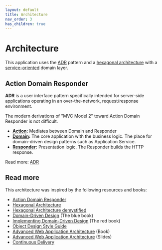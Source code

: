 ```yaml
---
layout: default
title: Architecture
nav_order: 3
has_children: true
---
```


# Architecture

This application uses the [ADR](#action-domain-responder-adr) pattern and a [hexagonal architecture](#hexagonal-architecture) with a [service-oriented](domain.md#service-oriented-architecture-soa) domain layer.  

## Action Domain Responder

**ADR** is a user interface pattern specifically intended for server-side applications operating in an over-the-network, request/response environment.

The modern derivations of "MVC Model 2"  toward Action Domain Responder is not difficult. 

* **[Action](action.md):** Mediates between Domain and Responder
* **[Domain](domain.md):** The core application with the business logic. The place for domain-driven design patterns such as Application Service.
* **[Responder](action.md#responder):** Presentation logic. The Responder builds the HTTP response.

Read more: [ADR](https://github.com/pmjones/adr/blob/master/ADR.md)

## Read more

This architecture was inspired by the following resources and books:

* [Action Domain Responder](https://pmjones.io/adr/)
* [Hexagonal Architecture](https://fideloper.com/hexagonal-architecture)
* [Hexagonal Architecture demystified](https://madewithlove.be/hexagonal-architecture-demystified/)
* [Domain-Driven Design](https://amzn.to/3cNq2jV) (The blue book)
* [Implementing Domain-Driven Design](https://amzn.to/2zrGrMm) (The red book)
* [Object Design Style Guide](https://www.manning.com/books/object-design-style-guide?a_aid=object-design&a_bid=4e089b42)
* [Advanced Web Application Architecture](https://leanpub.com/web-application-architecture/) (Book)
* [Advanced Web Application Architecture](https://www.slideshare.net/matthiasnoback/advanced-web-application-architecture-full-stack-europe-2019) (Slides)
* [Continuous Delivery](https://amzn.to/2Y9SBUs)

